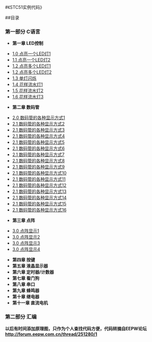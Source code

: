 #《STC51实例代码》

##目录
### 第一部分 C语言
* **第一章 LED控制**
 - [1.0 点亮一个LED灯1](src/1.0.c)
 - [1.1 点亮一个LED灯2](src/1.1.c)
 - [1.2 点亮多个LED灯1](src/1.2.c)
 - [1.2 点亮多个LED灯2](src/1.3.c)
 - [1.3 单灯闪烁](src/1.4.c)
 - [1.4 花样流水灯1](src/1.5.c)
 - [1.5 花样流水灯2](src/1.6.c)
 - [1.6 花样流水灯3](src/1.7.c)
* **第二章 数码管**
 - [2.0 数码管的各种显示方式1](src/2.0.c)
 - [2.1 数码管的各种显示方式2](src/2.1.c)
 - [2.1 数码管的各种显示方式3](src/2.2.c)
 - [2.1 数码管的各种显示方式4](src/2.3.c)
 - [2.1 数码管的各种显示方式5](src/2.4.c)
 - [2.1 数码管的各种显示方式6](src/2.5.c)
 - [2.1 数码管的各种显示方式7](src/2.6.c)
 - [2.1 数码管的各种显示方式8](src/2.7.c)
 - [2.1 数码管的各种显示方式9](src/2.8.c)
 - [2.1 数码管的各种显示方式10](src/2.9.c)
 - [2.1 数码管的各种显示方式11](src/2.10.c)
 - [2.1 数码管的各种显示方式12](src/2.11.c)
 - [2.1 数码管的各种显示方式13](src/2.12.c)
 - [2.1 数码管的各种显示方式14](src/2.13.c)
 - [2.1 数码管的各种显示方式15](src/2.14.c)
 - [2.1 数码管的各种显示方式16](src/2.15.c)
* **第三章 点阵**
 - [3.0 点阵显示1](src/3.0.c)
 - [3.0 点阵显示2](src/3.1.c)
 - [3.0 点阵显示3](src/3.2.c)
 - [3.0 点阵显示4](src/3.3.c)
* **第四章 按键**
* **第五章 液晶显示器**
* **第六章 定时器/计数器**
* **第七章 看门狗**
* **第八章 串口**
* **第九章 蜂鸣器**
* **第十章 继电器**
* **第十一章 直流电机**

### 第二部分 汇编




**以后有时间添加原理图，只作为个人查找代码方便，代码转摘自EEPW论坛**
**http://forum.eepw.com.cn/thread/251280/1**
